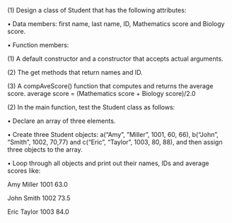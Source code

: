 (1)	Design a class of Student that has the following attributes:

•	Data members: first name, last name, ID, Mathematics score and Biology score.

•	Function members: 

(1) A default constructor and a constructor that accepts actual arguments.

(2) The get methods that return names and ID. 

(3) A compAveScore() function that computes and returns the average score. average score = (Mathematics score + Biology score)/2.0

(2)	In the main function, test the Student class as follows:

•	Declare an array of three elements.

•	Create three Student objects:  a(“Amy”, ”Miller”, 1001, 60, 66),  b(“John”, “Smith”, 1002, 70,77) and c(“Eric”, “Taylor”, 1003, 80, 88), and then assign three objects to the array.

•	Loop through all objects and print out their names, IDs and average scores like:

Amy   Miller  1001  63.0

John  Smith   1002  73.5

Eric  Taylor  1003  84.0
